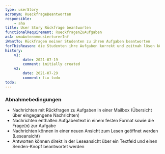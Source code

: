 ```yaml
---
type: userStory
acronym: RueckfrageBeantworten
responsible:
    - aha
title: User Story Rückfrage beantworten
functionalRequirement: RueckfragenZuAufgaben
asA: wmaAutonomousLecturerInf 
iWantTo: Rückfragen meiner Studenten zu ihren Aufgaben beantworten
forThisReason: die Studenten ihre Aufgaben korrekt und zeitnah lösen können.
history:
    v1:
        date: 2021-07-19
        comment: initially created
    v2:
        date: 2021-07-29
        comment: fix todo
todo:
---
```


### Abnahmebedingungen
* Nachrichten mit Rückfragen zu Aufgaben in einer Mailbox (Übersicht über eingegangene Nachrichten)
* Nachrichten enthalten Aufgabentext in einem festen Format sowie die Frage(n) zur Aufgabe
* Nachrichten können in einer neuen Ansicht zum Lesen geöffnet werden (Leseansicht)
* Antworten können direkt in der Leseansicht über ein Textfeld und einen Senden-Knopf beantwortet werden
